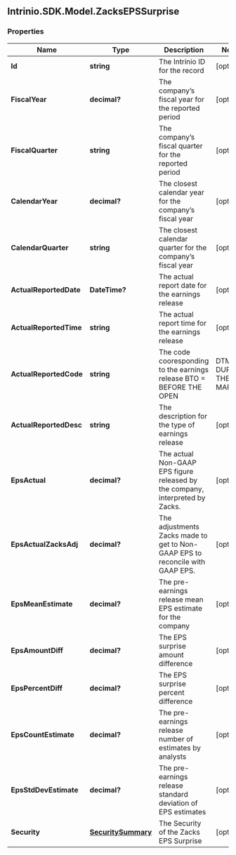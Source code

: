 ## Intrinio.SDK.Model.ZacksEPSSurprise
### Properties

Name | Type | Description | Notes
------------ | ------------- | ------------- | -------------
**Id** | **string** | The Intrinio ID for the record | [optional] 
**FiscalYear** | **decimal?** | The company’s fiscal year for the reported period | [optional] 
**FiscalQuarter** | **string** | The company’s fiscal quarter for the reported period | [optional] 
**CalendarYear** | **decimal?** | The closest calendar year for the company’s fiscal year | [optional] 
**CalendarQuarter** | **string** | The closest calendar quarter for the company’s fiscal year | [optional] 
**ActualReportedDate** | **DateTime?** | The actual report date for the earnings release | [optional] 
**ActualReportedTime** | **string** | The actual report time for the earnings release | [optional] 
**ActualReportedCode** | **string** | The code cooresponding to the earnings release  BTO &#x3D; BEFORE THE OPEN | DTM &#x3D; DURING THE MARKET | AMC &#x3D; AFTER MARKET CLOSE | [optional] 
**ActualReportedDesc** | **string** | The description for the type of earnings release | [optional] 
**EpsActual** | **decimal?** | The actual Non-GAAP EPS figure released by the company, interpreted by Zacks. | [optional] 
**EpsActualZacksAdj** | **decimal?** | The adjustments Zacks made to get to Non-GAAP EPS to reconcile with GAAP EPS. | [optional] 
**EpsMeanEstimate** | **decimal?** | The pre-earnings release mean EPS estimate for the company | [optional] 
**EpsAmountDiff** | **decimal?** | The EPS surprise amount difference | [optional] 
**EpsPercentDiff** | **decimal?** | The EPS surprise percent difference | [optional] 
**EpsCountEstimate** | **decimal?** | The pre-earnings release number of estimates by analysts | [optional] 
**EpsStdDevEstimate** | **decimal?** | The pre-earnings release standard deviation of EPS estimates | [optional] 
**Security** | [**SecuritySummary**](SecuritySummary.md) | The Security of the Zacks EPS Surprise | [optional] 


